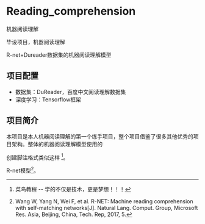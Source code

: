 # Reading_comprehension
机器阅读理解

毕设项目，机器阅读理解

R-net+Dureader数据集的机器阅读理解模型

## 项目配置
- 数据集：DuReader，百度中文阅读理解数据集
- 深度学习：Tensorflow框架

## 项目简介

本项目是本人机器阅读理解的第一个练手项目，整个项目借鉴了很多其他优秀的项目架构。整体的机器阅读理解模型使用的 

创建脚注格式类似这样 [^RUNOOB]。

[^RUNOOB]: 菜鸟教程 -- 学的不仅是技术，更是梦想！！！


R-net模型[^R-net]。

[^R-net]: Wang W, Yang N, Wei F, et al. R-NET: Machine reading comprehension with self-matching networks[J]. Natural Lang. Comput. Group, Microsoft Res. Asia, Beijing, China, Tech. Rep, 2017, 5.
